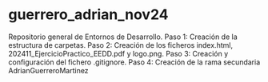 # guerrero_adrian_nov24
Repositorio general de Entornos de Desarrollo.
Paso 1: Creación de la estructura de carpetas.
Paso 2: Creación de los ficheros index.html, 202411_EjercicioPractico_EEDD.pdf y logo.png.
Paso 3: Creación y configuración del fichero .gitignore.
Paso 4: Creación de la rama secundaria AdrianGuerreroMartinez